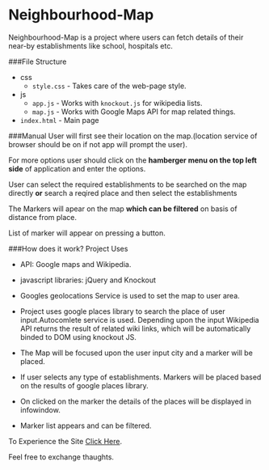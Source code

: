 # Neighbourhood-Map
Neighbourhood-Map is a project where users can fetch details of their near-by establishments like school, hospitals etc.

###File Structure
* css
  * `style.css` - Takes care of the web-page style.
* js
  * `app.js` - Works with `knockout.js` for wikipedia lists.
  * `map.js` - Works with Google Maps API for map related things.
* `index.html` - Main page

###Manual
User will first see their location on the map.(location service of browser should be on if not app will prompt the user).

For more options user should click on the **hamberger menu on the top left side** of application and enter the options.

User can select the required establishments to be searched on the map directly **or** search a reqired place and then select the establishments

The Markers will apear on the map **which can be filtered** on basis of distance from place.

List of marker will appear on pressing a button.

###How does it work?
Project Uses 
* API: Google maps and Wikipedia.
* javascript libraries: jQuery and Knockout

* Googles geolocations Service is used to set the map to user area.

* Project uses google places library to search the place of user input.Autocomlete service is used.
  Depending upon the input Wikipedia API returns the result of related wiki links, which will be automatically binded to DOM using  knockout JS.
* The Map will be focused upon the user input city and a marker will be placed.
* If user selects any type of establishments. Markers will be placed based on the results of google places library.
* On clicked on the marker the details of the places will be displayed in infowindow.
* Marker list appears and can be filtered.

To Experience the Site [Click Here](https://vasudev-ps.github.io/Neighbourhood-Map/).

Feel free to exchange thaughts.
